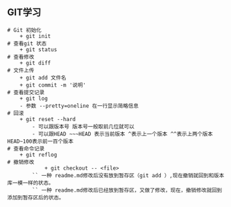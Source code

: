 ## GIT学习
	# Git 初始化
		+ git init 
	# 查看git 状态
 		+ git status
	# 查看修改
		+ git diff 
	# 文件上传
		+ git add 文件名
		+ git commit -m '说明'
	# 查看提交记录
		+ git log 
		- 参数 --pretty=oneline 在一行显示简略信息
	# 回滚 
		+ git reset --hard 
			- 可以跟版本号 版本号一般取前几位就可以
			- 可以跟HEAD ~~~HEAD 表示当前版本 ^表示上一个版本 ^^表示上两个版本 HEAD~100表示前一百个版本
	# 查看命令记录
		+ git reflog
	# 撤销修改
                + git checkout -- <file> 
			`` 一种 readme.md修改后没有放到暂存区（git add ）,现在撤销就回到和版本库一模一样的状态。
			`` 一种 readme.md修改后已经放到暂存区，又做了修改，现在，撤销修改就回到添加到暂存区后的状态。
